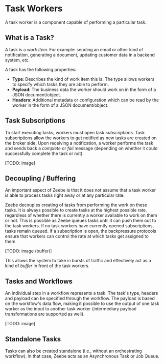 # Task Workers

A task worker is a component capable of performing a particular task.

## What is a Task?

A task is a _work item_. For example: sending an email or other kind of notification, generating a document, updating customer data in a backend system, etc.

A task has the following properties:

* **Type**: Describes the kind of work item this is. The type allows workers to specify which tasks they are able to perform.
* **Payload**: The business data the worker should work on in the form of a JSON document/object.
* **Headers**: Additional metadata or configuration which can be read by the worker in the form of a JSON document/object.

## Task Subscriptions

To start executing tasks, workers must open task _subscriptions._ Task subscriptions allow the workers to get notified as new tasks are created on the broker side. Upon receiving a notification, a worker performs the task and sends back a _complete_ or _fail_ message \(depending on whether it could successfully complete the task or not\).

\[TODO: image\]

## Decoupling / Buffering

An important aspect of Zeebe is that it does not assume that a task worker is able to process tasks right away or at any particular rate.

Zeebe decouples creating of tasks from performing the work on these tasks. It is always possible to create tasks at the highest possible rate, regardless of whether there is currently a worker available to work on them or not. This is possible as Zeebe queues tasks until it can push them out to the task workers. If no task workers have currently opened subscriptions, tasks remain queued. If a subscription is open, the backpressure protocols ensure that workers can control the rate at which tasks get assigned to them.

\[TODO: image \(buffer\)\]

This allows the system to take in bursts of traffic and effectively act as a kind of _buffer_ in front of the task workers.

## Tasks and Workflows

An individual step in a workflow represents a task. The task's type, headers and payload can be specified through the workflow. The payload is based on the workflow's data flow, making it possible to use the output of one task worker as the input to another task worker \(intermediary payload transformations are supported as well\).

\[TODO: image\]

## Standalone Tasks

Tasks can also be created standalone \(i.e., without an orchestrating workflow\). In that case, Zeebe acts as an Asynchronous Task or Job Queue.

